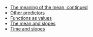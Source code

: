 
* [The meaning of the mean,
  continued](https://lisds.github.io/textbook/mean-slopes/mean_meaning.html)
* [Other
  predictors](https://ds.lis.2i2c.cloud/hub/user-redirect/git-pull?repo=https%3A//github.com/lisds/other_predictors&subPath=other_predictors.ipynb)
* [Functions as
  values](https://lisds.github.io/textbook/functions-conditionals/functions_as_values.html)
* [The mean and slopes](https://lisds.github.io/textbook/mean-slopes/mean_and_slopes.html)
* [Time and
  slopes](https://ds.lis.2i2c.cloud/hub/user-redirect/git-pull?repo=https%3A//github.com/lisds/time_slopes&subPath=time_slopes.ipynb)

